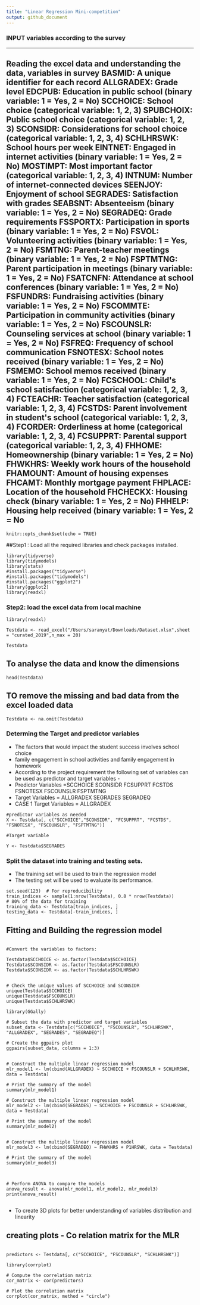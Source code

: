 ```yaml
---
title: "Linear Regression Mini-competition"
output: github_document
---
```


### INPUT variables according to the survey
---
Reading the excel data and understanding the data, variables in survey
BASMID: A unique identifier for each record
ALLGRADEX: Grade level
EDCPUB: Education in public school (binary variable: 1 = Yes, 2 = No)
SCCHOICE: School choice (categorical variable: 1, 2, 3)
SPUBCHOIX: Public school choice (categorical variable: 1, 2, 3)
SCONSIDR: Considerations for school choice (categorical variable: 1, 2, 3, 4)
SCHLHRSWK: School hours per week
EINTNET: Engaged in internet activities (binary variable: 1 = Yes, 2 = No)
MOSTIMPT: Most important factor (categorical variable: 1, 2, 3, 4)
INTNUM: Number of internet-connected devices
SEENJOY: Enjoyment of school
SEGRADES: Satisfaction with grades
SEABSNT: Absenteeism (binary variable: 1 = Yes, 2 = No)
SEGRADEQ: Grade requirements
FSSPORTX: Participation in sports (binary variable: 1 = Yes, 2 = No)
FSVOL: Volunteering activities (binary variable: 1 = Yes, 2 = No)
FSMTNG: Parent-teacher meetings (binary variable: 1 = Yes, 2 = No)
FSPTMTNG: Parent participation in meetings (binary variable: 1 = Yes, 2 = No)
FSATCNFN: Attendance at school conferences (binary variable: 1 = Yes, 2 = No)
FSFUNDRS: Fundraising activities (binary variable: 1 = Yes, 2 = No)
FSCOMMTE: Participation in community activities (binary variable: 1 = Yes, 2 = No)
FSCOUNSLR: Counseling services at school (binary variable: 1 = Yes, 2 = No)
FSFREQ: Frequency of school communication
FSNOTESX: School notes received (binary variable: 1 = Yes, 2 = No)
FSMEMO: School memos received (binary variable: 1 = Yes, 2 = No)
FCSCHOOL: Child's school satisfaction (categorical variable: 1, 2, 3, 4)
FCTEACHR: Teacher satisfaction (categorical variable: 1, 2, 3, 4)
FCSTDS: Parent involvement in student's school (categorical variable: 1, 2, 3, 4)
FCORDER: Orderliness at home (categorical variable: 1, 2, 3, 4)
FCSUPPRT: Parental support (categorical variable: 1, 2, 3, 4)
FHHOME: Homeownership (binary variable: 1 = Yes, 2 = No)
FHWKHRS: Weekly work hours of the household
FHAMOUNT: Amount of housing expenses
FHCAMT: Monthly mortgage payment
FHPLACE: Location of the household
FHCHECKX: Housing check (binary variable: 1 = Yes, 2 = No)
FHHELP: Housing help received (binary variable: 1 = Yes, 2 = No
---


```{r setup, include=FALSE}
knitr::opts_chunk$set(echo = TRUE)
```

##Step1 : Load all the required libraries and check packages installed.

```{r}
library(tidyverse)
library(tidymodels)
library(stats)
#install.packages("tidyverse")
#install.packages("tidymodels")
#install.packages("ggplot2")
library(ggplot2)
library(readxl)
```

### Step2: load the excel data from local machine

```{r}
library(readxl)

Testdata <- read_excel("/Users/saranyat/Downloads/Dataset.xlsx",sheet = "curated_2019",n_max = 20)

Testdata

```

## To analyse the data and know the dimensions

```{r}
head(Testdata)

```
## TO remove the missing and bad data from the excel loaded data

```{r}
Testdata <- na.omit(Testdata)
```

### Determing the Target and predictor variables

- The factors that would impact the student success involves school choice
- family engagement in school activities and family engagement in homework
- According to the project requirement the following set of variables can be used as predictor and target variables - 
- Predictor Variables =SCCHOICE SCONSIDR FCSUPPRT FCSTDS FSNOTESX FSCOUNSLR FSPTMTNG
- Target Variables = ALLGRADEX SEGRADES SEGRADEQ
- CASE 1 Target Variables = ALLGRADEX

```{r}
#predictor variables as needed
X <- Testdata[, c("SCCHOICE","SCONSIDR", "FCSUPPRT", "FCSTDS", "FSNOTESX", "FSCOUNSLR", "FSPTMTNG")]

#Target variable

Y <- Testdata$SEGRADES

```


### Split the dataset into training and testing sets. 
- The training set will be used to train the regression model
- The testing set will be used to evaluate its performance.


```{r}
set.seed(123)  # For reproducibility
train_indices <- sample(1:nrow(Testdata), 0.8 * nrow(Testdata))  
# 80% of the data for training
training_data <- Testdata[train_indices, ]
testing_data <- Testdata[-train_indices, ]

```

## Fitting and Building the regression model





```{r}

#Convert the variables to factors:

Testdata$SCCHOICE <- as.factor(Testdata$SCCHOICE)
Testdata$SCONSIDR <- as.factor(Testdata$FSCOUNSLR)
Testdata$SCONSIDR <- as.factor(Testdata$SCHLHRSWK)

```


```{r}

# Check the unique values of SCCHOICE and SCONSIDR
unique(Testdata$SCCHOICE)
unique(Testdata$FSCOUNSLR)
unique(Testdata$SCHLHRSWK)

```


```{r}
library(GGally)

# Subset the data with predictor and target variables
subset_data <- Testdata[c("SCCHOICE", "FSCOUNSLR", "SCHLHRSWK", "ALLGRADEX", "SEGRADES", "SEGRADEQ")]

# Create the ggpairs plot
ggpairs(subset_data, columns = 1:3)


```

```{r}
# Construct the multiple linear regression model
mlr_model1 <- lm(cbind(ALLGRADEX) ~ SCCHOICE + FSCOUNSLR + SCHLHRSWK, data = Testdata)

# Print the summary of the model
summary(mlr_model1)

```


```{r}
# Construct the multiple linear regression model
mlr_model2 <- lm(cbind(SEGRADES) ~ SCCHOICE + FSCOUNSLR + SCHLHRSWK, data = Testdata)

# Print the summary of the model
summary(mlr_model2)


```

```{r}
# Construct the multiple linear regression model
mlr_model3 <- lm(cbind(SEGRADEQ) ~ FHWKHRS + P1HRSWK, data = Testdata)

# Print the summary of the model
summary(mlr_model3)


```

```{r}

# Perform ANOVA to compare the models
anova_result <- anova(mlr_model1, mlr_model2, mlr_model3)
print(anova_result)


```

- To create 3D plots for better understanding of variables distribution and linearity

## creating plots - Co relation matrix for the MLR

```{r}

predictors <- Testdata[, c("SCCHOICE", "FSCOUNSLR", "SCHLHRSWK")]

library(corrplot)

# Compute the correlation matrix
cor_matrix <- cor(predictors)

# Plot the correlation matrix
corrplot(cor_matrix, method = "circle")

```
